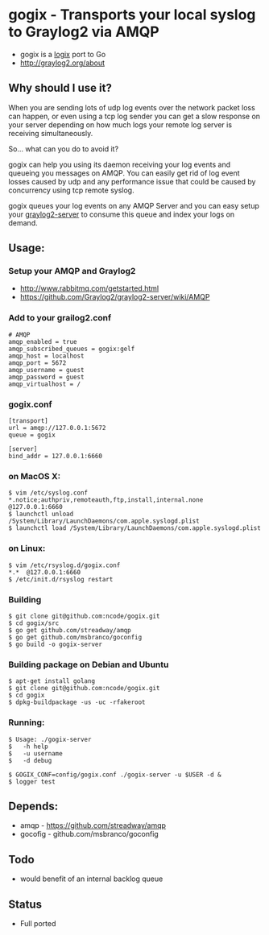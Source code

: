 # gogix - Transports your local syslog to Graylog2 via AMQP
* gogix is a <a href="https://github.com/ncode/logix">logix</a> port to Go
* http://graylog2.org/about

## Why should I use it?

When you are sending lots of udp log events over the network packet loss can happen, or even
using a tcp log sender you can get a slow response on your server depending on how much logs
your remote log server is receiving simultaneously.

So... what can you do to avoid it?

gogix can help you using its daemon receiving your log events
and queueing you messages on AMQP. You can easily get rid of log event
losses caused by udp and any performance issue that could be caused by
concurrency using tcp remote syslog.

gogix queues your log events on any AMQP Server and you can easy setup
your <a href="https://github.com/Graylog2/graylog2-server">graylog2-server</a> to consume this queue and index your logs on demand.

## Usage:
### Setup your AMQP and Graylog2
* http://www.rabbitmq.com/getstarted.html
* https://github.com/Graylog2/graylog2-server/wiki/AMQP

### Add to your grailog2.conf

    # AMQP
    amqp_enabled = true
    amqp_subscribed_queues = gogix:gelf
    amqp_host = localhost
    amqp_port = 5672
    amqp_username = guest
    amqp_password = guest
    amqp_virtualhost = /

### gogix.conf

    [transport]
    url = amqp://127.0.0.1:5672
    queue = gogix

    [server]
    bind_addr = 127.0.0.1:6660

### on MacOS X:

    $ vim /etc/syslog.conf
    *.notice;authpriv,remoteauth,ftp,install,internal.none  @127.0.0.1:6660
    $ launchctl unload /System/Library/LaunchDaemons/com.apple.syslogd.plist
    $ launchctl load /System/Library/LaunchDaemons/com.apple.syslogd.plist

### on Linux:

    $ vim /etc/rsyslog.d/gogix.conf
    *.*  @127.0.0.1:6660
    $ /etc/init.d/rsyslog restart

### Building

    $ git clone git@github.com:ncode/gogix.git
    $ cd gogix/src
    $ go get github.com/streadway/amqp
    $ go get github.com/msbranco/goconfig
    $ go build -o gogix-server

### Building package on Debian and Ubuntu

    $ apt-get install golang
    $ git clone git@github.com:ncode/gogix.git
    $ cd gogix
    $ dpkg-buildpackage -us -uc -rfakeroot

### Running:

    $ Usage: ./gogix-server
    $   -h help
    $   -u username
    $   -d debug

    $ GOGIX_CONF=config/gogix.conf ./gogix-server -u $USER -d &
    $ logger test

## Depends:
* amqp - https://github.com/streadway/amqp
* gocofig - github.com/msbranco/goconfig

## Todo
* would benefit of an internal backlog queue

## Status
* Full ported
